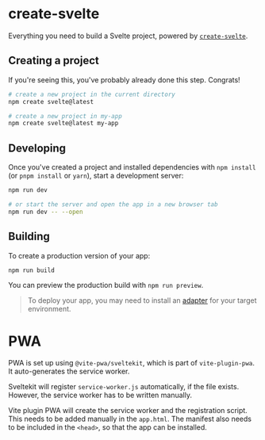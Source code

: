 # create-svelte

Everything you need to build a Svelte project, powered by [`create-svelte`](https://github.com/sveltejs/kit/tree/master/packages/create-svelte).

## Creating a project

If you're seeing this, you've probably already done this step. Congrats!

```bash
# create a new project in the current directory
npm create svelte@latest

# create a new project in my-app
npm create svelte@latest my-app
```

## Developing

Once you've created a project and installed dependencies with `npm install` (or `pnpm install` or `yarn`), start a development server:

```bash
npm run dev

# or start the server and open the app in a new browser tab
npm run dev -- --open
```

## Building

To create a production version of your app:

```bash
npm run build
```

You can preview the production build with `npm run preview`.

> To deploy your app, you may need to install an [adapter](https://kit.svelte.dev/docs/adapters) for your target environment.

# PWA

PWA is set up using `@vite-pwa/sveltekit`, which is part of `vite-plugin-pwa`. It auto-generates the service worker. 

Sveltekit will register `service-worker.js` automatically, if the file exists. However, the service worker has to be written manually.

Vite plugin PWA will create the service worker and the registration script. This needs to be added manually in the `app.html`.
The manifest also needs to be included in the `<head>`, so that the app can be installed.
